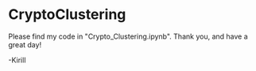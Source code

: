 # CryptoClustering
 Please find my code in "Crypto_Clustering.ipynb". 
 Thank you, and have a great day!

 -Kirill

